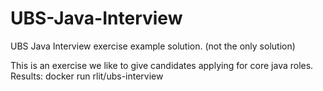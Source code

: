 # UBS-Java-Interview
UBS Java Interview exercise example solution. (not the only solution)

This is an exercise we like to give candidates applying for core java roles.
Results: docker run rlit/ubs-interview
